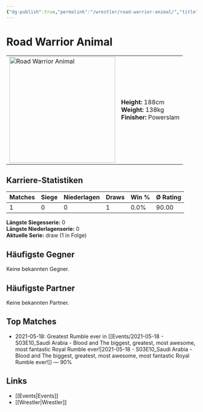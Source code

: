 ```yaml
---
{"dg-publish":true,"permalink":"/wrestler/road-warrior-animal/","title":"Road Warrior Animal","tags":["wrestler"],"noteIcon":""}
---
```



# Road Warrior Animal

<table>
        <tr>
        <td><img src="https://github.com/CptSpaulding1980/choke-slam-wrestling/releases/download/images/Road_Warrior_Animal.png" width="280" alt="Road Warrior Animal"></td>
        <td>
        <b>Height:</b> 188cm<br>
        <b>Weight:</b> 138kg<br>
        <b>Finisher:</b> Powerslam<br>
        </td>
        </tr>
        </table>
        
## Karriere-Statistiken

| Matches | Siege | Niederlagen | Draws | Win % | Ø Rating |
|---------|-------|-------------|-------|-------|-----------|
| 1 | 0 | 0 | 1 | 0.0% | 90.00 |

**Längste Siegesserie:** 0<br>**Längste Niederlagenserie:** 0<br>**Aktuelle Serie:** draw (1 in Folge)


## Häufigste Gegner
Keine bekannten Gegner.

## Häufigste Partner
Keine bekannten Partner.

## Top Matches
- 2021-05-18: Greatest Rumble ever in [[Events/2021-05-18 - S03E10_Saudi Arabia - Blood and The biggest, greatest, most awesome, most fantastic Royal Rumble ever!\|2021-05-18 - S03E10_Saudi Arabia - Blood and The biggest, greatest, most awesome, most fantastic Royal Rumble ever!]] — 90%

## Links
- [[Events\|Events]]
- [[Wrestler\|Wrestler]]

